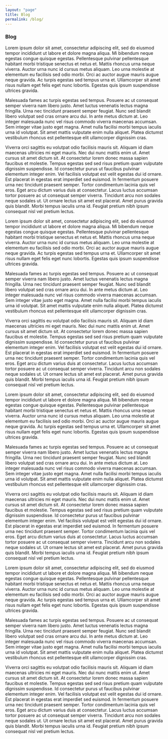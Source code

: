```yaml
---
layout: "page"
title: Blog
permalink: /blog/
---
```

<h3>Blog</h3>
<p>
Lorem ipsum dolor sit amet, consectetur adipiscing elit, sed do eiusmod tempor incididunt ut labore et dolore magna aliqua. Mi bibendum neque egestas congue quisque egestas. Pellentesque pulvinar pellentesque habitant morbi tristique senectus et netus et. Mattis rhoncus urna neque viverra. Auctor urna nunc id cursus metus aliquam. Leo urna molestie at elementum eu facilisis sed odio morbi. Orci ac auctor augue mauris augue neque gravida. Ac turpis egestas sed tempus urna et. Ullamcorper sit amet risus nullam eget felis eget nunc lobortis. Egestas quis ipsum suspendisse ultrices gravida.

Malesuada fames ac turpis egestas sed tempus. Posuere ac ut consequat semper viverra nam libero justo. Amet luctus venenatis lectus magna fringilla. Urna nec tincidunt praesent semper feugiat. Nunc sed blandit libero volutpat sed cras ornare arcu dui. In ante metus dictum at. Leo integer malesuada nunc vel risus commodo viverra maecenas accumsan. Sem integer vitae justo eget magna. Amet nulla facilisi morbi tempus iaculis urna id volutpat. Sit amet mattis vulputate enim nulla aliquet. Platea dictumst vestibulum rhoncus est pellentesque elit ullamcorper dignissim cras.

Viverra orci sagittis eu volutpat odio facilisis mauris sit. Aliquam id diam maecenas ultricies mi eget mauris. Nec dui nunc mattis enim ut. Amet cursus sit amet dictum sit. At consectetur lorem donec massa sapien faucibus et molestie. Tempus egestas sed sed risus pretium quam vulputate dignissim suspendisse. Id consectetur purus ut faucibus pulvinar elementum integer enim. Vel facilisis volutpat est velit egestas dui id ornare. Est placerat in egestas erat imperdiet sed euismod. In fermentum posuere urna nec tincidunt praesent semper. Tortor condimentum lacinia quis vel eros. Eget arcu dictum varius duis at consectetur. Lacus luctus accumsan tortor posuere ac ut consequat semper viverra. Tincidunt arcu non sodales neque sodales ut. Ut ornare lectus sit amet est placerat. Amet purus gravida quis blandit. Morbi tempus iaculis urna id. Feugiat pretium nibh ipsum consequat nisl vel pretium lectus.

Lorem ipsum dolor sit amet, consectetur adipiscing elit, sed do eiusmod tempor incididunt ut labore et dolore magna aliqua. Mi bibendum neque egestas congue quisque egestas. Pellentesque pulvinar pellentesque habitant morbi tristique senectus et netus et. Mattis rhoncus urna neque viverra. Auctor urna nunc id cursus metus aliquam. Leo urna molestie at elementum eu facilisis sed odio morbi. Orci ac auctor augue mauris augue neque gravida. Ac turpis egestas sed tempus urna et. Ullamcorper sit amet risus nullam eget felis eget nunc lobortis. Egestas quis ipsum suspendisse ultrices gravida.

Malesuada fames ac turpis egestas sed tempus. Posuere ac ut consequat semper viverra nam libero justo. Amet luctus venenatis lectus magna fringilla. Urna nec tincidunt praesent semper feugiat. Nunc sed blandit libero volutpat sed cras ornare arcu dui. In ante metus dictum at. Leo integer malesuada nunc vel risus commodo viverra maecenas accumsan. Sem integer vitae justo eget magna. Amet nulla facilisi morbi tempus iaculis urna id volutpat. Sit amet mattis vulputate enim nulla aliquet. Platea dictumst vestibulum rhoncus est pellentesque elit ullamcorper dignissim cras.

Viverra orci sagittis eu volutpat odio facilisis mauris sit. Aliquam id diam maecenas ultricies mi eget mauris. Nec dui nunc mattis enim ut. Amet cursus sit amet dictum sit. At consectetur lorem donec massa sapien faucibus et molestie. Tempus egestas sed sed risus pretium quam vulputate dignissim suspendisse. Id consectetur purus ut faucibus pulvinar elementum integer enim. Vel facilisis volutpat est velit egestas dui id ornare. Est placerat in egestas erat imperdiet sed euismod. In fermentum posuere urna nec tincidunt praesent semper. Tortor condimentum lacinia quis vel eros. Eget arcu dictum varius duis at consectetur. Lacus luctus accumsan tortor posuere ac ut consequat semper viverra. Tincidunt arcu non sodales neque sodales ut. Ut ornare lectus sit amet est placerat. Amet purus gravida quis blandit. Morbi tempus iaculis urna id. Feugiat pretium nibh ipsum consequat nisl vel pretium lectus.

Lorem ipsum dolor sit amet, consectetur adipiscing elit, sed do eiusmod tempor incididunt ut labore et dolore magna aliqua. Mi bibendum neque egestas congue quisque egestas. Pellentesque pulvinar pellentesque habitant morbi tristique senectus et netus et. Mattis rhoncus urna neque viverra. Auctor urna nunc id cursus metus aliquam. Leo urna molestie at elementum eu facilisis sed odio morbi. Orci ac auctor augue mauris augue neque gravida. Ac turpis egestas sed tempus urna et. Ullamcorper sit amet risus nullam eget felis eget nunc lobortis. Egestas quis ipsum suspendisse ultrices gravida.

Malesuada fames ac turpis egestas sed tempus. Posuere ac ut consequat semper viverra nam libero justo. Amet luctus venenatis lectus magna fringilla. Urna nec tincidunt praesent semper feugiat. Nunc sed blandit libero volutpat sed cras ornare arcu dui. In ante metus dictum at. Leo integer malesuada nunc vel risus commodo viverra maecenas accumsan. Sem integer vitae justo eget magna. Amet nulla facilisi morbi tempus iaculis urna id volutpat. Sit amet mattis vulputate enim nulla aliquet. Platea dictumst vestibulum rhoncus est pellentesque elit ullamcorper dignissim cras.

Viverra orci sagittis eu volutpat odio facilisis mauris sit. Aliquam id diam maecenas ultricies mi eget mauris. Nec dui nunc mattis enim ut. Amet cursus sit amet dictum sit. At consectetur lorem donec massa sapien faucibus et molestie. Tempus egestas sed sed risus pretium quam vulputate dignissim suspendisse. Id consectetur purus ut faucibus pulvinar elementum integer enim. Vel facilisis volutpat est velit egestas dui id ornare. Est placerat in egestas erat imperdiet sed euismod. In fermentum posuere urna nec tincidunt praesent semper. Tortor condimentum lacinia quis vel eros. Eget arcu dictum varius duis at consectetur. Lacus luctus accumsan tortor posuere ac ut consequat semper viverra. Tincidunt arcu non sodales neque sodales ut. Ut ornare lectus sit amet est placerat. Amet purus gravida quis blandit. Morbi tempus iaculis urna id. Feugiat pretium nibh ipsum consequat nisl vel pretium lectus.

Lorem ipsum dolor sit amet, consectetur adipiscing elit, sed do eiusmod tempor incididunt ut labore et dolore magna aliqua. Mi bibendum neque egestas congue quisque egestas. Pellentesque pulvinar pellentesque habitant morbi tristique senectus et netus et. Mattis rhoncus urna neque viverra. Auctor urna nunc id cursus metus aliquam. Leo urna molestie at elementum eu facilisis sed odio morbi. Orci ac auctor augue mauris augue neque gravida. Ac turpis egestas sed tempus urna et. Ullamcorper sit amet risus nullam eget felis eget nunc lobortis. Egestas quis ipsum suspendisse ultrices gravida.

Malesuada fames ac turpis egestas sed tempus. Posuere ac ut consequat semper viverra nam libero justo. Amet luctus venenatis lectus magna fringilla. Urna nec tincidunt praesent semper feugiat. Nunc sed blandit libero volutpat sed cras ornare arcu dui. In ante metus dictum at. Leo integer malesuada nunc vel risus commodo viverra maecenas accumsan. Sem integer vitae justo eget magna. Amet nulla facilisi morbi tempus iaculis urna id volutpat. Sit amet mattis vulputate enim nulla aliquet. Platea dictumst vestibulum rhoncus est pellentesque elit ullamcorper dignissim cras.

Viverra orci sagittis eu volutpat odio facilisis mauris sit. Aliquam id diam maecenas ultricies mi eget mauris. Nec dui nunc mattis enim ut. Amet cursus sit amet dictum sit. At consectetur lorem donec massa sapien faucibus et molestie. Tempus egestas sed sed risus pretium quam vulputate dignissim suspendisse. Id consectetur purus ut faucibus pulvinar elementum integer enim. Vel facilisis volutpat est velit egestas dui id ornare. Est placerat in egestas erat imperdiet sed euismod. In fermentum posuere urna nec tincidunt praesent semper. Tortor condimentum lacinia quis vel eros. Eget arcu dictum varius duis at consectetur. Lacus luctus accumsan tortor posuere ac ut consequat semper viverra. Tincidunt arcu non sodales neque sodales ut. Ut ornare lectus sit amet est placerat. Amet purus gravida quis blandit. Morbi tempus iaculis urna id. Feugiat pretium nibh ipsum consequat nisl vel pretium lectus.
</p>
